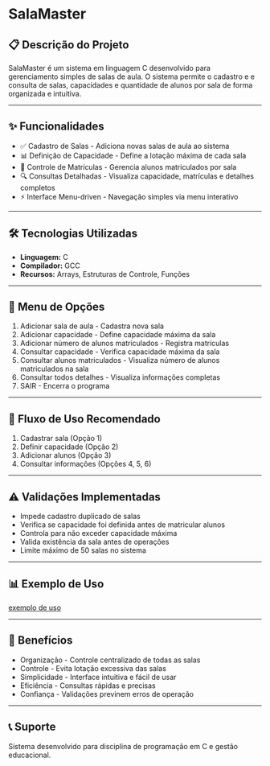 # SalaMaster

## 📋 Descrição do Projeto

SalaMaster é um sistema em linguagem C desenvolvido para gerenciamento simples de salas de aula. O sistema permite o cadastro e e consulta de salas, capacidades e quantidade de alunos por sala de forma organizada e intuitiva.

***

## ✨ Funcionalidades

- ✅ Cadastro de Salas - Adiciona novas salas de aula ao sistema
- 📊 Definição de Capacidade - Define a lotação máxima de cada sala
- 👥 Controle de Matrículas - Gerencia alunos matriculados por sala
- 🔍 Consultas Detalhadas - Visualiza capacidade, matrículas e detalhes completos
- ⚡ Interface Menu-driven - Navegação simples via menu interativo

***

## 🛠️ Tecnologias Utilizadas

- __Linguagem:__ C
- __Compilador:__ GCC
- __Recursos:__ Arrays, Estruturas de Controle, Funções

***

## 📝 Menu de Opções

1. Adicionar sala de aula - Cadastra nova sala
2. Adicionar capacidade - Define capacidade máxima da sala
3. Adicionar número de alunos matriculados - Registra matrículas
4. Consultar capacidade - Verifica capacidade máxima da sala
5. Consultar alunos matriculados - Visualiza número de alunos matriculados na sala
6. Consultar todos detalhes - Visualiza informações completas
0. SAIR - Encerra o programa

***

## 🔄 Fluxo de Uso Recomendado

1. Cadastrar sala (Opção 1)
2. Definir capacidade (Opção 2)
3. Adicionar alunos (Opção 3)
4. Consultar informações (Opções 4, 5, 6)

***

## ⚠️ Validações Implementadas

- Impede cadastro duplicado de salas
- Verifica se capacidade foi definida antes de matricular alunos
- Controla para não exceder capacidade máxima
- Valida existência da sala antes de operações
- Limite máximo de 50 salas no sistema

***

## 📊 Exemplo de Uso

[exemplo de uso](img/exemploUso.png)

***

## 🎯 Benefícios

- Organização - Controle centralizado de todas as salas
- Controle - Evita lotação excessiva das salas
- Simplicidade - Interface intuitiva e fácil de usar
- Eficiência - Consultas rápidas e precisas
- Confiança - Validações previnem erros de operação

***

## 📞 Suporte

Sistema desenvolvido para disciplina de programação em C e gestão educacional.
